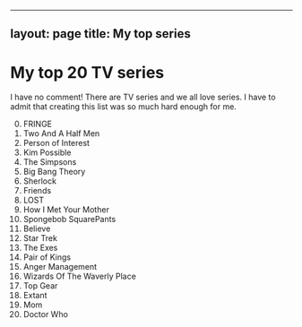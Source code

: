 
---
layout: page
title: My top series
---

# My top 20 TV series
I have no comment! There are TV series and we all love series. I have to admit that creating this list was so much hard enough for me.

0. FRINGE
0. Two And A Half Men
0. Person of Interest
0. Kim Possible
0. The Simpsons 
0. Big Bang Theory
0. Sherlock
0. Friends
0. LOST
0. How I Met Your Mother
0. Spongebob SquarePants
0. Believe
0. Star Trek
0. The Exes
0. Pair of Kings
0. Anger Management
0. Wizards Of The Waverly Place
0. Top Gear
0. Extant
0. Mom
0. Doctor Who
